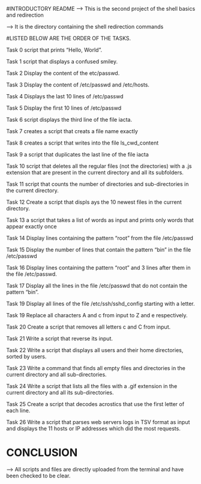 #INTRODUCTORY README
--> This is the second project of the shell basics and redirection

--> It is the directory containing the shell redirection commands

#LISTED BELOW ARE THE ORDER OF THE TASKS.

Task 0 script that prints “Hello, World”.

Task 1 script that displays a confused smiley.

Task 2 Display the content of the etc/passwd.

Task 3 Display the content of /etc/passwd and /etc/hosts.

Task 4 Displays the last 10 lines of /etc/passwd

Task 5 Display the first 10 lines of /etc/passwd

Task 6 script displays the third line of the file iacta.

Task 7 creates a script that creats a file name exactly

Task 8 creates a script that writes into the file ls_cwd_content

Task 9 a script that duplicates the last line of the file iacta

Task 10 script that deletes all the regular files (not the directories) with a .js extension that are present in the current directory and all its subfolders.

Task 11  script that counts the number of directories and sub-directories in the current directory.

Task 12 Create a script that displs ays the 10 newest files in the current directory.

Task 13 a script that takes a list of words as input and prints only words that appear exactly once

Task 14 Display lines containing the pattern “root” from the file /etc/passwd

Task 15 Display the number of lines that contain the pattern “bin” in the file /etc/passwd

Task 16 Display lines containing the pattern “root” and 3 lines after them in the file /etc/passwd.

Task 17 Display all the lines in the file /etc/passwd that do not contain the pattern “bin”.

Task 19 Display all lines of the file /etc/ssh/sshd_config starting with a letter.

Task 19 Replace all characters A and c from input to Z and e respectively.

Task 20 Create a script that removes all letters c and C from input.

Task 21 Write a script that reverse its input.

Task 22 Write a script that displays all users and their home directories, sorted by users.

Task 23 Write a command that finds all empty files and directories in the current directory and all sub-directories.

Task 24 Write a script that lists all the files with a .gif extension in the current directory and all its sub-directories.

Task 25 Create a script that decodes acrostics that use the first letter of each line.

Task 26 Write a script that parses web servers logs in TSV format as input and displays the 11 hosts or IP addresses which did the most requests.

# CONCLUSION
--> All scripts and files are directly uploaded from the terminal and have been checked to be clear.
